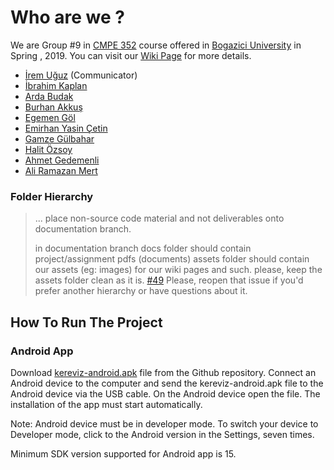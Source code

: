 # Who are we ?  
We are Group #9 in [CMPE 352](https://www.cmpe.boun.edu.tr/courses/cmpe352) course offered in [Bogazici University](http://www.boun.edu.tr/en-US/Index) in Spring , 2019. You can visit our  [Wiki Page](https://github.com/bounswe/bounswe2019group9/wiki) for more details.
- [İrem Uğuz](https://github.com/bounswe/bounswe2019group9/wiki/Irem-Uguz) (Communicator)
- [İbrahim Kaplan](https://github.com/bounswe/bounswe2019group9/wiki/%C4%B0brahim-Can-Kaplan)
- [Arda Budak](https://github.com/bounswe/bounswe2019group9/wiki/Arda-Bar%C4%B1%C5%9F-Budak)
- [Burhan Akkuş](https://github.com/burhan-akkus-2016400174)
- [Egemen Göl](https://github.com/bounswe/bounswe2019group9/wiki/Egemen-G%C3%B6l)
- [Emirhan Yasin Çetin](https://github.com/bounswe/bounswe2019group9/wiki/Emirhan-Yasin-Cetin)
- [Gamze Gülbahar](https://github.com/bounswe/bounswe2019group9/wiki/Gamze-Gülbahar) 
- [Halit Özsoy](https://github.com/bounswe/bounswe2019group9/wiki/Halit-%C3%96zsoy)
- [Ahmet Gedemenli](https://github.com/bounswe/bounswe2019group9/wiki/Ahmet-Gedemenli)
- [Ali Ramazan Mert](https://github.com/bounswe/bounswe2019group9/wiki/Ali-Ramazan-Mert)

### Folder Hierarchy 
> ... place non-source code material and not deliverables onto documentation branch.
> 
> in documentation branch docs folder should contain project/assignment pdfs (documents)
> assets folder should contain our assets (eg: images) for our wiki pages and such.
> please, keep the assets folder clean as it is. [#49](https://github.com/bounswe/bounswe2019group9/issues/49#issuecomment-486808117)
Please, reopen that issue if you'd prefer another hierarchy or have questions about it.

## How To Run The Project
### Android App
Download [kereviz-android.apk](https://github.com/bounswe/bounswe2019group9/blob/master/kereviz-android.apk) file from the Github repository. Connect an Android device to the computer and send the kereviz-android.apk file to the Android device via the USB cable. On the Android device open the file. The installation of the app must start automatically. 

Note: Android device must be in developer mode. To switch your device to Developer mode, click to the Android version in the Settings, seven times.

Minimum SDK version supported for Android app is 15.

